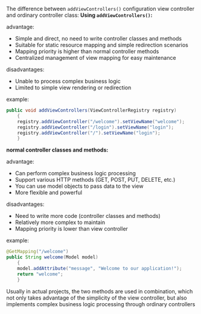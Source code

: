 The difference between `addViewControllers()` configuration view controller and ordinary controller class:
**Using `addViewControllers()`:**

advantage:
- Simple and direct, no need to write controller classes and methods
- Suitable for static resource mapping and simple redirection scenarios
- Mapping priority is higher than normal controller methods
- Centralized management of view mapping for easy maintenance

disadvantages:
- Unable to process complex business logic
- Limited to simple view rendering or redirection

example:
```java
public void addViewControllers(ViewControllerRegistry registry)
    {
    registry.addViewController("/welcome").setViewName("welcome");
    registry.addViewController("/login").setViewName("login");
    registry.addViewController("/").setViewName("login");
    }
```

**normal controller classes and methods:**

advantage:
- Can perform complex business logic processing
- Support various HTTP methods (GET, POST, PUT, DELETE, etc.)
- You can use model objects to pass data to the view
- More flexible and powerful

disadvantages:
- Need to write more code (controller classes and methods)
- Relatively more complex to maintain
- Mapping priority is lower than view controller

example:
```java
@GetMapping("/welcome")
public String welcome(Model model) 
    {
    model.addAttribute("message", "Welcome to our application!");
    return "welcome";
    }
```

Usually in actual projects, the two methods are used in combination, 
which not only takes advantage of the simplicity of the view controller, 
but also implements complex business logic processing through ordinary controllers


